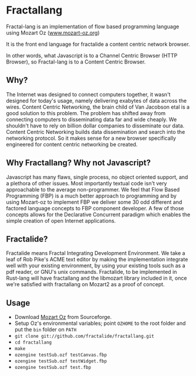 Fractallang
===========

Fractal-lang is an implementation of flow based programming language using Mozart Oz (www.mozart-oz.org)

It is the front end language for fractalide a content centric network browser.

In other words, what Javascript is to a Channel Centric Browser (HTTP Browser), so Fractal-lang is to a Content Centric Browser.

Why?
-----
The Internet was designed to connect computers together, it wasn't designed for today's usage, namely delivering exabytes of data across the wires. Content Centric Networking, the brain child of Van Jacobson etal is a good solution to this problem. The problem has shifted away from connecting computers to disseminating data far and wide cheaply. We shouldn't have to rely on billion dollar companies to disseminate our data. Content Centric Networking builds data dissemination and search into the networking protocol. So it makes sense for a new browser specifically engineered for content centric networking be created.

Why Fractallang? Why not Javascript?
-------------
Javascript has many flaws, single process, no object oriented support, and a plethora of other issues. Most importantly textual code isn't very approachable to the average non-programmer. We feel that Flow Based Programming (FBP) is a much better approach to programming and by using Mozart-oz to implement FBP we deliver some 30 odd different and factored language concepts to FBP component developer. A few of those concepts allows for the Declarative Concurrent paradigm which enables the simple creation of open Internet applications.

Fractalide?
-------
Fractalide means Fractal Integrating Development Environment. We take a leaf of Rob Pike's ACME text editor by making the implementation integrate well with your existing environment, by using your existing tools such as a pdf reader, or GNU's unix commands.
Fractalide, to be implemented in Rust-lang will have fractallang and the libmozart library included in it, once we're satisfied with fractallang on Mozart2 as a proof of concept.

Usage
-----

* Download [Mozart Oz](http://sourceforge.net/projects/mozart-oz/?source=directory) from Sourceforge.
* Setup Oz's environmental variables; point `OZHOME` to the root folder and put the `bin` folder on `PATH`
* `git clone git://github.com/fractalide/fractallang.git`
* `cd fractallang`
* `make`
* `ozengine testSub.ozf testCanvas.fbp`
* `ozengine testSub.ozf testWidget.fbp`
* `ozengine testSub.ozf test.fbp`
